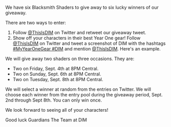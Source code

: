 We have six Blacksmith Shaders to give away to six lucky winners of our giveaway.  

There are two ways to enter:

1. Follow [@ThisIsDIM](http://twitter.com/ThisIsDIM) on Twitter and retweet our giveaway tweet.
2. Show off your characters in their best Year One gear!  Follow [@ThisIsDIM](http://twitter.com/ThisIsDIM) on Twitter and tweet a screenshot of DIM with the hashtags [#MyYearOneGear #DIM](https://twitter.com/search?f=tweets&q=%23MyYearOneGear%20%23DIM) and mention [@ThisIsDIM](http://twitter.com/ThisIsDIM).  Here's an example.

We will give away two shaders on three occasions.  They are:

* Two on Friday, Sept. 4th at 8PM Central. 
* Two on Sunday, Sept. 6th at 8PM Central.  
* Two on Tuesday, Sept. 8th at 8PM Central.

We will select a winner at random from the entries on Twitter. We will choose each winner from the entry pool during the giveaway period, Sept. 2nd through Sept 8th. You can only win once.

We look forward to seeing all of your characters!

Good luck Guardians
The Team at DIM